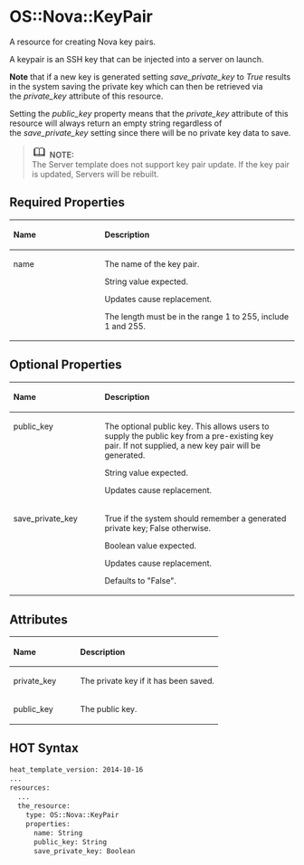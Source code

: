 # OS::Nova::KeyPair<a name="EN-US_TOPIC_0088407151"></a>

A resource for creating Nova key pairs.

A keypair is an SSH key that can be injected into a server on launch.

**Note** that if a new key is generated setting _save\_private\_key_ to _True_ results in the system saving the private key which can then be retrieved via the _private\_key_  attribute of this resource.

Setting the  _public\_key_ property means that the _private\_key_ attribute of this resource will always return an empty string regardless of the _save\_private\_key_  setting since there will be no private key data to save.

>![](public_sys-resources/icon-note.gif) **NOTE:**   
>The Server template does not support key pair update. If the key pair is updated, Servers will be rebuilt.  

## Required Properties<a name="section187062051133615"></a>

<a name="table6130171418399"></a>
<table><thead align="left"><tr id="row11453710617"><th class="cellrowborder" valign="top" width="32%" id="mcps1.1.3.1.1"><p id="p713110142397"><a name="p713110142397"></a><a name="p713110142397"></a><strong id="b040713209313"><a name="b040713209313"></a><a name="b040713209313"></a>Name</strong></p>
</th>
<th class="cellrowborder" valign="top" width="68%" id="mcps1.1.3.1.2"><p id="p513117141393"><a name="p513117141393"></a><a name="p513117141393"></a><strong id="b6409142013317"><a name="b6409142013317"></a><a name="b6409142013317"></a>Description</strong></p>
</th>
</tr>
</thead>
<tbody><tr id="row8416374616"><td class="cellrowborder" valign="top" width="32%" headers="mcps1.1.3.1.1 "><p id="p4131614103920"><a name="p4131614103920"></a><a name="p4131614103920"></a>name</p>
</td>
<td class="cellrowborder" valign="top" width="68%" headers="mcps1.1.3.1.2 "><p id="p55603624"><a name="p55603624"></a><a name="p55603624"></a>The name of the key pair.</p>
<p id="p30670568"><a name="p30670568"></a><a name="p30670568"></a>String value expected.</p>
<p id="p7599661"><a name="p7599661"></a><a name="p7599661"></a>Updates cause replacement.</p>
<p id="p1288086"><a name="p1288086"></a><a name="p1288086"></a>The length must be in the range 1 to 255, include 1 and 255.</p>
</td>
</tr>
</tbody>
</table>

## Optional Properties<a name="section11977018372"></a>

<a name="table1378645133917"></a>
<table><thead align="left"><tr id="row163546244718"><th class="cellrowborder" valign="top" width="32%" id="mcps1.1.3.1.1"><p id="p3380345133919"><a name="p3380345133919"></a><a name="p3380345133919"></a><strong id="b163551424372"><a name="b163551424372"></a><a name="b163551424372"></a>Name</strong></p>
</th>
<th class="cellrowborder" valign="top" width="68%" id="mcps1.1.3.1.2"><p id="p1438024523911"><a name="p1438024523911"></a><a name="p1438024523911"></a><strong id="b035618246718"><a name="b035618246718"></a><a name="b035618246718"></a>Description</strong></p>
</th>
</tr>
</thead>
<tbody><tr id="row53567248720"><td class="cellrowborder" valign="top" width="32%" headers="mcps1.1.3.1.1 "><p id="p5381945123917"><a name="p5381945123917"></a><a name="p5381945123917"></a>public_key</p>
</td>
<td class="cellrowborder" valign="top" width="68%" headers="mcps1.1.3.1.2 "><p id="p58659836"><a name="p58659836"></a><a name="p58659836"></a>The optional public key. This allows users to supply the public key from a pre-existing key pair. If not supplied, a new key pair will be generated.</p>
<p id="p58176478"><a name="p58176478"></a><a name="p58176478"></a>String value expected.</p>
<p id="p53826262"><a name="p53826262"></a><a name="p53826262"></a>Updates cause replacement.</p>
</td>
</tr>
<tr id="row78967468716"><td class="cellrowborder" valign="top" width="32%" headers="mcps1.1.3.1.1 "><p id="p52846724016"><a name="p52846724016"></a><a name="p52846724016"></a>save_private_key</p>
</td>
<td class="cellrowborder" valign="top" width="68%" headers="mcps1.1.3.1.2 "><p id="p64959985"><a name="p64959985"></a><a name="p64959985"></a>True if the system should remember a generated private key; False otherwise.</p>
<p id="p47768958"><a name="p47768958"></a><a name="p47768958"></a>Boolean value expected.</p>
<p id="p27267445"><a name="p27267445"></a><a name="p27267445"></a>Updates cause replacement.</p>
<p id="p44080413"><a name="p44080413"></a><a name="p44080413"></a>Defaults to "False".</p>
</td>
</tr>
</tbody>
</table>

## Attributes<a name="section912313712373"></a>

<a name="table107871529124018"></a>
<table><thead align="left"><tr id="row340615234815"><th class="cellrowborder" valign="top" width="32%" id="mcps1.1.3.1.1"><p id="p1078942910403"><a name="p1078942910403"></a><a name="p1078942910403"></a><strong id="b1407102315819"><a name="b1407102315819"></a><a name="b1407102315819"></a>Name</strong></p>
</th>
<th class="cellrowborder" valign="top" width="68%" id="mcps1.1.3.1.2"><p id="p778912915400"><a name="p778912915400"></a><a name="p778912915400"></a><strong id="b64082023685"><a name="b64082023685"></a><a name="b64082023685"></a>Description</strong></p>
</th>
</tr>
</thead>
<tbody><tr id="row12408723189"><td class="cellrowborder" valign="top" width="32%" headers="mcps1.1.3.1.1 "><p id="p2790192919406"><a name="p2790192919406"></a><a name="p2790192919406"></a>private_key</p>
</td>
<td class="cellrowborder" valign="top" width="68%" headers="mcps1.1.3.1.2 "><p id="p13792102919407"><a name="p13792102919407"></a><a name="p13792102919407"></a>The private key if it has been saved.</p>
</td>
</tr>
<tr id="row114109233811"><td class="cellrowborder" valign="top" width="32%" headers="mcps1.1.3.1.1 "><p id="p18793192917404"><a name="p18793192917404"></a><a name="p18793192917404"></a>public_key</p>
</td>
<td class="cellrowborder" valign="top" width="68%" headers="mcps1.1.3.1.2 "><p id="p1079472934010"><a name="p1079472934010"></a><a name="p1079472934010"></a>The public key.</p>
</td>
</tr>
</tbody>
</table>

## HOT Syntax<a name="section761441693712"></a>

```
heat_template_version: 2014-10-16
...
resources:
  ...
  the_resource:
    type: OS::Nova::KeyPair
    properties:
      name: String
      public_key: String
      save_private_key: Boolean
```

